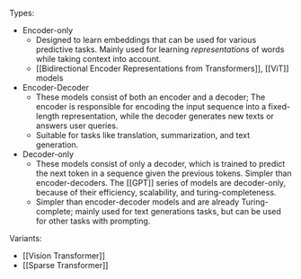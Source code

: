 Types:
- Encoder-only
	- Designed to learn embeddings that can be used for various predictive tasks. Mainly used for learning *representations* of words while taking context into account. 
	- [[Bidirectional Encoder Representations from Transformers]], [[ViT]] models
- Encoder-Decoder
	- These models consist of both an encoder and a decoder; The encoder is responsible for encoding the input sequence into a fixed-length representation, while the decoder generates new texts or answers user queries.
	- Suitable for tasks like translation, summarization, and text generation.
- Decoder-only
	- These models consist of only a decoder, which is trained to predict the next token in a sequence given the previous tokens. Simpler than encoder-decoders. The [[GPT]] series of models are decoder-only, because of their efficiency, scalability, and turing-completeness.
	- Simpler than encoder-decoder models and are already Turing-complete; mainly used for text generations tasks, but can be used for other tasks with prompting.


Variants: 
- [[Vision Transformer]]
- [[Sparse Transformer]]